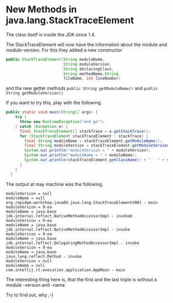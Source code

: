# New Methods in java.lang.StackTraceElement
The class itself is inside the JDK since 1.4.

The StackTraceElement will now have the information about the module and module-version.
For this they added a new constructor 

```java
public StackTraceElement(String moduleName, 
                         String moduleVersion,
                         String declaringClass, 
                         String methodName,String 
                         fileName, int lineNumber)
```
and the new getter methods ```public String getModuleName()``` and ```public String getModuleVersion()```

If you want to try this, play with the following.

```java
public static void main(String[] args) {
    try {
      throw new RuntimeException("and go");
    } catch (Exception e) {
      final StackTraceElement[] stackTrace = e.getStackTrace();
      for (StackTraceElement stackTraceElement : stackTrace) {
        final String moduleName = stackTraceElement.getModuleName();
        final String moduleVersion = stackTraceElement.getModuleVersion();
        System.out.println("moduleVersion = " + moduleVersion);
        System.out.println("moduleName = " + moduleName);
        System.out.println(stackTraceElement.getClassName() + " - " + stackTraceElement.getMethodName());
      }
    }
  }
```

The output at may machine was the following.
```text
moduleVersion = null
moduleName = null
org.rapidpm.workshop.java09.java.lang.StackTraceElementV001 - main
moduleVersion = 9-ea
moduleName = java.base
jdk.internal.reflect.NativeMethodAccessorImpl - invoke0
moduleVersion = 9-ea
moduleName = java.base
jdk.internal.reflect.NativeMethodAccessorImpl - invoke
moduleVersion = 9-ea
moduleName = java.base
jdk.internal.reflect.DelegatingMethodAccessorImpl - invoke
moduleVersion = 9-ea
moduleName = java.base
java.lang.reflect.Method - invoke
moduleVersion = null
moduleName = null
com.intellij.rt.execution.application.AppMain - main
```

The interesting thing here is, that the first and the last triple is without 
a module -version and -name.

Try to find out, why ;-) 

